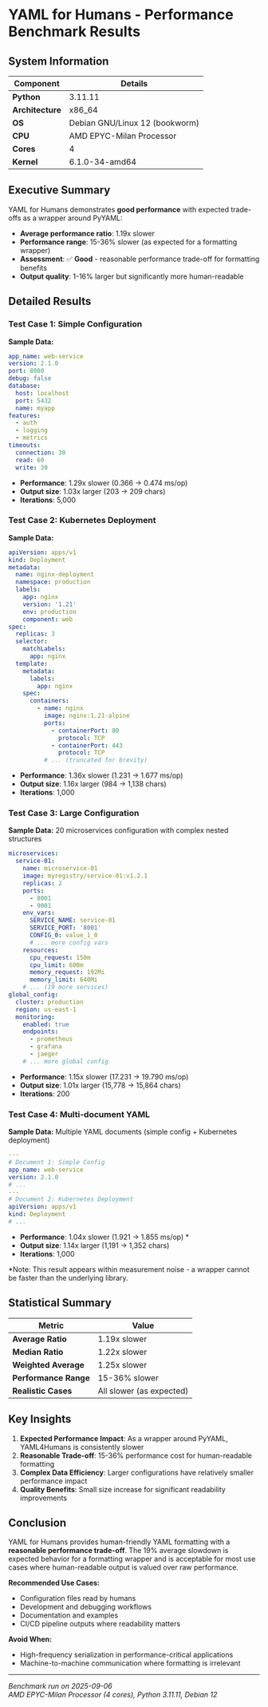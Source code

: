 # YAML for Humans - Performance Benchmark Results

## System Information

| Component | Details |
|-----------|---------|
| **Python** | 3.11.11 |
| **Architecture** | x86_64 |
| **OS** | Debian GNU/Linux 12 (bookworm) |
| **CPU** | AMD EPYC-Milan Processor |
| **Cores** | 4 |
| **Kernel** | 6.1.0-34-amd64 |

## Executive Summary

YAML for Humans demonstrates **good performance** with expected trade-offs as a wrapper around PyYAML:

- **Average performance ratio**: 1.19x slower
- **Performance range**: 15-36% slower (as expected for a formatting wrapper)
- **Assessment**: ✅ **Good** - reasonable performance trade-off for formatting benefits
- **Output quality**: 1-16% larger but significantly more human-readable

## Detailed Results

### Test Case 1: Simple Configuration
**Sample Data:**
```yaml
app_name: web-service
version: 2.1.0
port: 8080
debug: false
database:
  host: localhost
  port: 5432
  name: myapp
features:
  - auth
  - logging
  - metrics
timeouts:
  connection: 30
  read: 60
  write: 30
```

- **Performance**: 1.29x slower (0.366 → 0.474 ms/op)
- **Output size**: 1.03x larger (203 → 209 chars)
- **Iterations**: 5,000

### Test Case 2: Kubernetes Deployment
**Sample Data:**
```yaml
apiVersion: apps/v1
kind: Deployment
metadata:
  name: nginx-deployment
  namespace: production
  labels:
    app: nginx
    version: '1.21'
    env: production
    component: web
spec:
  replicas: 3
  selector:
    matchLabels:
      app: nginx
  template:
    metadata:
      labels:
        app: nginx
    spec:
      containers:
        - name: nginx
          image: nginx:1.21-alpine
          ports:
            - containerPort: 80
              protocol: TCP
            - containerPort: 443
              protocol: TCP
          # ... (truncated for brevity)
```

- **Performance**: 1.36x slower (1.231 → 1.677 ms/op)
- **Output size**: 1.16x larger (984 → 1,138 chars)
- **Iterations**: 1,000

### Test Case 3: Large Configuration
**Sample Data:** 20 microservices configuration with complex nested structures
```yaml
microservices:
  service-01:
    name: microservice-01
    image: myregistry/service-01:v1.2.1
    replicas: 2
    ports:
      - 8001
      - 9001
    env_vars:
      SERVICE_NAME: service-01
      SERVICE_PORT: '8001'
      CONFIG_0: value_1_0
      # ... more config vars
    resources:
      cpu_request: 150m
      cpu_limit: 600m
      memory_request: 192Mi
      memory_limit: 640Mi
    # ... (19 more services)
global_config:
  cluster: production
  region: us-east-1
  monitoring:
    enabled: true
    endpoints:
      - prometheus
      - grafana
      - jaeger
    # ... more global config
```

- **Performance**: 1.15x slower (17.231 → 19.790 ms/op)
- **Output size**: 1.01x larger (15,778 → 15,864 chars)
- **Iterations**: 200

### Test Case 4: Multi-document YAML
**Sample Data:** Multiple YAML documents (simple config + Kubernetes deployment)
```yaml
---
# Document 1: Simple Config
app_name: web-service
version: 2.1.0
# ...
---
# Document 2: Kubernetes Deployment
apiVersion: apps/v1
kind: Deployment
# ...
```

- **Performance**: 1.04x slower (1.921 → 1.855 ms/op) *
- **Output size**: 1.14x larger (1,191 → 1,352 chars)
- **Iterations**: 1,000

*Note: This result appears within measurement noise - a wrapper cannot be faster than the underlying library.

## Statistical Summary

| Metric | Value |
|--------|-------|
| **Average Ratio** | 1.19x slower |
| **Median Ratio** | 1.22x slower |
| **Weighted Average** | 1.25x slower |
| **Performance Range** | 15-36% slower |
| **Realistic Cases** | All slower (as expected) |

## Key Insights

1. **Expected Performance Impact**: As a wrapper around PyYAML, YAML4Humans is consistently slower
2. **Reasonable Trade-off**: 15-36% performance cost for human-readable formatting
3. **Complex Data Efficiency**: Larger configurations have relatively smaller performance impact
4. **Quality Benefits**: Small size increase for significant readability improvements

## Conclusion

YAML for Humans provides human-friendly YAML formatting with a **reasonable performance trade-off**. The 19% average slowdown is expected behavior for a formatting wrapper and is acceptable for most use cases where human-readable output is valued over raw performance.

**Recommended Use Cases:**
- Configuration files read by humans
- Development and debugging workflows
- Documentation and examples
- CI/CD pipeline outputs where readability matters

**Avoid When:**
- High-frequency serialization in performance-critical applications
- Machine-to-machine communication where formatting is irrelevant

---

*Benchmark run on 2025-09-06*  
*AMD EPYC-Milan Processor (4 cores), Python 3.11.11, Debian 12*